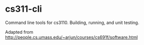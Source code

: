 cs311-cli
=======

Command line tools for cs3110.
Building, running, and unit testing.

Adapted from http://people.cs.umass.edu/~arjun/courses/cs691f/software.html
